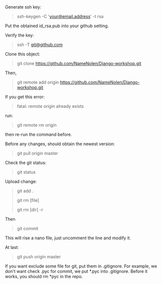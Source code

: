 Generate ssh key:

> ssh-keygen -C 'your@email.address' -t rsa

Put the obtained id_rsa.pub into your github setting.

Verify the key:

> ssh -T git@github.com

Clone this object:

> git clone https://github.com/NameNolen/Django-workshop.git

Then,

> git remote add origin https://github.com/NameNolen/Django-workshop.git

If you get this error:

> fatal: remote origin already exists

run:

> git remote rm origin

then re-run the command before.

Before any changes, should obtain the newest version:

> git pull origin master

Check the git status:

> git status

Upload change:

> git add .
>
>git rm [file]
>
>git rm [dir] -r

Then

>git commit

This will rise a nano file, just uncomment the line and modify it.

At last:

>git push origin master

If you want exclude some file for git, put them in .gitignore. For example, we don't want check .pyc for commit, we put *.pyc into .gitignore. Before it works, you should rm *pyc in the repo.
